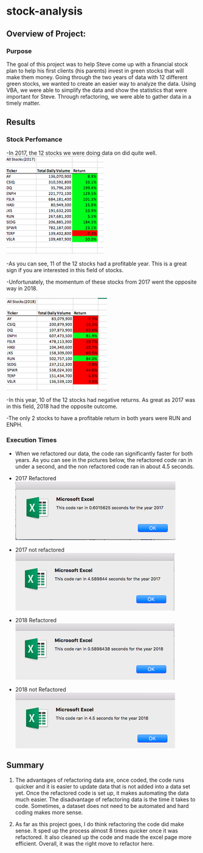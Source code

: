 # stock-analysis

## Overview of Project:
### Purpose
The goal of this project was to help Steve come up with a financial stock plan to help his first clients (his parents) invest in green stocks that will make them money. Going through the two years of data with 12 different green stocks, we wanted to create an easier way to analyze the data. Using VBA, we were able to simplify the data and show the statistics that were important for Steve. Through refactoring, we were able to gather data in a timely matter.



## Results
### Stock Perfomance
-In 2017, the 12 stocks we were doing data on did quite well. 
![2017stock](Additional_pics/2017stock.png)

-As you can see, 11 of the 12 stocks had a profitable year. This is a great sign if you are interested in this field of stocks.


-Unfortunately, the momentum of these stocks from 2017 went the opposite way in 2018.

![2018stock](Additional_pics/2018stock.png)

-In this year, 10 of the 12 stocks had negative returns. As great as 2017 was in this field, 2018 had the opposite outcome.

-The only 2 stocks to have a profitable return in both years were RUN and ENPH.

### Execution Times
- When we refactored our data, the code ran significantly faster for both years. As you can see in the pictures below, the refactored code ran in under a second, and the non refactored code ran in about 4.5 seconds.

- 2017 Refactored ![VBA_Challenge_2017](Resources/VBA_Challenge_2017.png)
- 2017 not refactored ![old2017](Additional_pics/old2017.png)

- 2018 Refactored ![VBA_Challenge_2018](Resources/VBA_Challenge_2018.png)
- 2018 not Refactored ![old2018](Additional_pics/old2018.png)



   



## Summary

1. The advantages of refactoring data are, once coded, the code runs quicker and it is easier to update data that is not added into a data set yet. Once the refactored code is set up, it makes automating the data much easier. The disadvantage of refactoring data is the time it takes to code. Sometimes, a dataset does not need to be automated and hard coding makes more sense.

2. As far as this project goes, I do think refactoring the code did make sense. It sped up the process almost 8 times quicker once it was refactored. It also cleaned up the code and made the excel page more efficient. Overall, it was the right move to refactor here.
